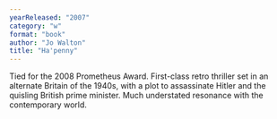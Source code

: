 ```yaml
---
yearReleased: "2007"
category: "w"
format: "book"
author: "Jo Walton"
title: "Ha'penny"
---
```

Tied for the 2008 Prometheus Award. First-class retro  thriller set in an alternate Britain of the 1940s, with a plot to assassinate  Hitler and the quisling British prime minister. Much understated resonance with  the contemporary world. 